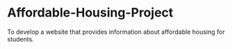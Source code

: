 # Affordable-Housing-Project
To develop a website that provides information about affordable housing for students.
